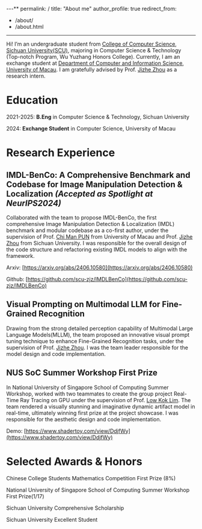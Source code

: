 ---**
permalink: /
title: "About me"
author_profile: true
redirect_from: 
  - /about/
  - /about.html
---

Hi! I’m an undergraduate student from [College of Computer Science](https://cs.scu.edu.cn/), [Sichuan University(SCU)](https://www.scu.edu.cn/), majoring in Computer Science & Technology (Top-notch Program, Wu Yuzhang Honors College). Currently, I am an exchange student at [Department of Computer and Information Science](https://www.cis.um.edu.mo/), [University of Macau](https://www.um.edu.mo/). I am gratefully advised by Prof. [Jizhe Zhou](https://knightzjz.github.io/) as a research intern.

# Education

2021-2025: __B.Eng__ in Computer Science & Technology, Sichuan University


2024: __Exchange Student__ in Computer Science, University of Macau

# Research Experience
## IMDL-BenCo: A Comprehensive Benchmark and Codebase for Image Manipulation Detection & Localization *(Accepted as Spotlight at NeurIPS2024)*

Collaborated with the team to propose IMDL-BenCo, the first comprehensive Image Manipulation Detection & Localization (IMDL) benchmark and modular codebase as a co-first author, under the supervision of Prof. [Chi Man PUN](https://cmpun.github.io/) from University of Macau and Prof. [Jizhe Zhou](https://knightzjz.github.io/) from Sichuan University. I was responsible for the overall design of the code structure and refactoring existing IMDL models to align with the framework. 

Arxiv: [https://arxiv.org/abs/2406.10580](https://arxiv.org/abs/2406.10580)

Github: [https://github.com/scu-zjz/IMDLBenCo](https://github.com/scu-zjz/IMDLBenCo)


## Visual Prompting on Multimodal LLM for Fine-Grained Recognition  

Drawing from the strong detailed perception capability of Multimodal Large Language Models(MLLM), the team proposed an innovative visual prompt tuning technique to enhance Fine-Grained Recognition tasks, under the supervision of Prof. [Jizhe Zhou](https://knightzjz.github.io/). I was the team leader responsible for the model design and code implementation.

## NUS SoC Summer Workshop First Prize

In National University of Singapore School of Computing Summer Workshop, worked with two teammates to create the group project Real-Time Ray Tracing on GPU under the supervision of Prof. [Low Kok Lim](https://www.comp.nus.edu.sg/~lowkl/). The team rendered a visually stunning and imaginative dynamic artifact model in real-time, ultimately winning first prize at the project showcase. I was responsible for the aesthetic design and code implementation.

Demo: [https://www.shadertoy.com/view/DdjfWy](https://www.shadertoy.com/view/DdjfWy)

# Selected Awards & Honors

Chinese College Students Mathematics Competition First Prize (8%)

National University of Singapore School of Computing Summer Workshop First Prize(1/17)

Sichuan University Comprehensive Scholarship

Sichuan University Excellent Student



